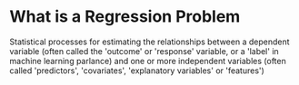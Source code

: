 # What is a Regression Problem

Statistical processes for estimating the relationships between a dependent
variable (often called the 'outcome' or 'response' variable, or a 'label' in
machine learning parlance) and one or more independent variables (often called
'predictors', 'covariates', 'explanatory variables' or 'features')
